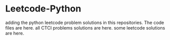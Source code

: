 # Leetcode-Python
adding the python leetcode problem solutions in this repositories. 
The code files are here.
all CTCI problems solutions are here.
some leetcode solutions are here.





































































































































































































































































































































































































































































































































































































































































































































